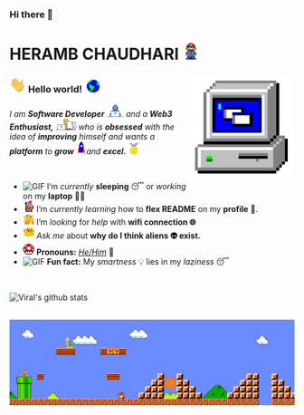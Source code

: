 ### Hi there 👋

# HERAMB CHAUDHARI&nbsp;<img src="https://github.com/viral-sangani/viral-sangani/blob/master/Assets/Mario_Hello_Big.gif" width="30px">

<!--
    &nbsp; [![HitCount](http://hits.dwyl.com/viral-sangani/viral-sangani.svg)](http://hits.dwyl.com/viral-sangani/viral-sangani)
-->

<img align="right" alt="PC GIF" src="https://github.com/viral-sangani/viral-sangani/blob/master/Assets/PC.gif" width="190" />

### <img src="https://github.com/viral-sangani/viral-sangani/blob/master/Assets/Hi.gif" width="29px"> **Hello world!** &nbsp;<img src="https://github.com/viral-sangani/viral-sangani/blob/master/Assets/Earth.gif" width="24px">

<p>
  <em>
    I am <b>Software Developer</b> <img src="https://github.com/viral-sangani/viral-sangani/blob/master/Assets/Developer.gif" width="30px"> and a <b>Web3    Enthusiast,</b>&nbsp;<img src="https://github.com/viral-sangani/viral-sangani/blob/master/Assets/Designer.gif" width="36px">  who is <b>obsessed</b>
    with the idea of <b>improving</b> himself and wants a <b>platform</b> to 
    <b>grow</b> <img src="https://github.com/viral-sangani/viral-sangani/blob/master/Assets/Rocket.gif" width="18px">and 
    <b>excel.</b> <img src="https://github.com/viral-sangani/viral-sangani/blob/master/Assets/Medal.gif" width="20px">
  </em>  
</p>

<br>

- <img alt="GIF" src="https://github.com/viral-sangani/viral-sangani/blob/master/Assets/wave.gif" width="20vw" /> I’m _currently_ **sleeping** 😴 or _working_ on my **laptop** 👨‍💻
- <img alt="GIF" src="https://github.com/viral-sangani/viral-sangani/blob/master/Assets/gandalf_parrot.gif" width="20vw" /> I’m _currently learning_ how to **flex README** on my **profile** 💪.
- <img alt="GIF" src="https://github.com/viral-sangani/viral-sangani/blob/master/Assets/hmm.gif" width="20vw" /> I’m _looking_ for _help_ with **wifi connection 🌐**
- <img alt="GIF" src="https://github.com/viral-sangani/viral-sangani/blob/master/Assets/happy.gif" width="20vw" /> _Ask me_ about **why do I think aliens 👽 exist.**
- <img alt="GIF" src="https://github.com/viral-sangani/viral-sangani/blob/master/Assets/powerup.gif" width="20vw" /> **Pronouns:** [_He/Him_](https://pronoun.is/he) 🧔
- <img alt="GIF" src="https://github.com/viral-sangani/viral-sangani/blob/master/Assets/coin.gif" width="20vw" /> **Fun fact:** My _smartness_ 💡 lies in my _laziness_ 😴

<br>

![Viral's github stats](https://github-readme-stats.vercel.app/api?username=viral-sangani&show_icons=true&hide_border=true)

<br>

<img src="https://github.com/viral-sangani/viral-sangani/blob/master/Assets/Mario_Gameplay.gif" alt="Mario Game" width="980">

<br>

<!-- # Connect with me<img src="https://github.com/viral-sangani/viral-sangani/blob/master/Assets/Handshake.gif" height="32px">

| [<img src="https://github.com/viral-sangani/viral-sangani/blob/master/Assets/Linkedin.svg" alt="Linkedin Logo" width="32">](https://in.linkedin.com/in/viral-sangani) | [<img src="https://github.com/viral-sangani/viral-sangani/blob/master/Assets/Twitter.svg" alt="Twitter Logo" width="32">](https://twitter.com/viral-sangani) | [<img src="https://github.com/viral-sangani/viral-sangani/blob/master/Assets/Instagram.svg" alt="instagram logo" width="32">](https://www.instagram.com/viral-sangani/) | [<img src="https://cdn.svgporn.com/logos/github-icon.svg" alt="Github logo" width="34">](https://github.com/viral-sangani) | [<img src="https://github.com/viral-sangani/viral-sangani/blob/master/Assets/HackerRank.svg" alt="HackerRank Logo" width="30">](https://www.hackerrank.com/) | [<img src="https://cdn.svgporn.com/logos/stackoverflow-icon.svg" alt="Stackoverflow Logo" width="28">](https://stackoverflow.com/users/13944080/viral-sangani) | [<img src="https://cdn.svgporn.com/logos/medium.svg" alt="Medium Logo" width="30">](https://medium.com/@shubhamdeepjha) | [<img src="https://github.com/viral-sangani/viral-sangani/blob/master/Assets/Gmail.svg" alt="Gmail logo" height="32">](mailto:viral-sangani@gmail.com) |
| :-------------------------------------------------------------------------------------------------------------------------------------------------------------------: | :----------------------------------------------------------------------------------------------------------------------------------------------------------: | :---------------------------------------------------------------------------------------------------------------------------------------------------------------------: | :------------------------------------------------------------------------------------------------------------------------: | :----------------------------------------------------------------------------------------------------------------------------------------------------------: | :------------------------------------------------------------------------------------------------------------------------------------------------------------: | :---------------------------------------------------------------------------------------------------------------------: | :----------------------------------------------------------------------------------------------------------------------------------------------------: | -->

<br>
<br>

<!--

![Dino](https://github.com/viral-sangani/viral-sangani/blob/master/Assets/dino.gif)


| [<img src="https://github.com/viral-sangani/viral-sangani/blob/master/Assets/Linkedin.svg" alt="Shubhamdeep Jha | Linkedin" width="34">](https://in.linkedin.com/in/viral-sangani) | [<img src="https://github.com/viral-sangani/viral-sangani/blob/master/Assets/Instagram.svg" alt="instagram logo" width="24">](https://www.instagram.com/delta231_/) | [<img src="https://raw.githubusercontent.com/Delta456/Delta456/master/img/dev.png" alt="dev logo" width="24">](https://dev.to/delta456)| [<img src="https://raw.githubusercontent.com/Delta456/Delta456/master/img/deviant_art.jpg" alt="dev logo" width="24">](https://www.deviantart.com/delta2318) | [<img src="https://raw.githubusercontent.com/Delta456/Delta456/master/img/twitter.png" alt="twitter logo" width="34">](https://twitter.com/Delta2315) | [<img src="https://raw.githubusercontent.com/Delta456/Delta456/master/img/stack.svg" alt="stack logo" width="24">](https://stackoverflow.com/users/10053063/delta231) | [<img src="https://raw.githubusercontent.com/Delta456/Delta456/master/img/gitlab.png" alt="gitlab logo" width="24">](https://gitlab.com/Delta456) | [<img src="https://raw.githubusercontent.com/Delta456/Delta456/master/img/reddit.jpg" alt="reddit logo" width="24">](https://www.reddit.com/user/Delta231)
|---|---|---|---|---|---|---|---|





## 𝗠𝘆 𝗧𝗲𝗰𝗸 𝗦𝘁𝗮𝗰𝗸

<table>
  <tbody>
    <tr valign="top">
      <td width="25%" align="center">
        <span>𝗛𝗧𝗠𝗟𝟱</span><br><br><br>
        <img height="64px" src="https://cdn.svgporn.com/logos/html-5.svg">
      </td>
      <td width="25%" align="center">
        <span>𝗖𝗦𝗦𝟯</span><br><br><br>
        <img height="64px" src="https://cdn.svgporn.com/logos/css-3.svg">
      </td>
      <td width="25%" align="center">
        <span>𝗝𝗮𝘃𝗮𝗦𝗰𝗿𝗶𝗽𝘁</span><br><br><br>
        <img height="64px" src="https://cdn.svgporn.com/logos/javascript.svg">
      </td>
      <td width="25%" align="center">
        <span>𝗩𝘂𝗲</span><br><br><br>
        <img height="64px" src="https://cdn.svgporn.com/logos/vue.svg">
      </td>
    </tr>
    <tr valign="top">
      <td width="25%" align="center">
        <span>𝗪𝗲𝗯𝗽𝗮𝗰𝗸</span><br><br><br>
        <img height="64px" src="https://cdn.svgporn.com/logos/webpack.svg">
      </td>
      <td width="25%" align="center">
        <span>𝗘𝘀𝗹𝗶𝗻𝘁</span><br><br><br>
        <img height="64px" src="https://cdn.svgporn.com/logos/eslint.svg">
      </td>
      <td width="25%" align="center">
        <span>𝗚𝗶𝘁</span><br><br><br>
        <img height="64px" src="https://cdn.svgporn.com/logos/git-icon.svg">
      </td>
      <td width="25%" align="center">
        <span>𝗩𝗦 𝗖𝗼𝗱𝗲</span><br><br><br>
        <img height="64px" src="https://cdn.svgporn.com/logos/visual-studio-code.svg">
      </td>
    </tr>
    <tr valign="top">
      <td width="25%" align="center">
        <span>𝗟𝗲𝘀𝘀</span><br><br><br>
        <img height="64px" src="https://cdn.svgporn.com/logos/less.svg">
      </td>
      <td width="25%" align="center">
        <span>𝗦𝗮𝘀𝘀/𝗦𝗖𝗦𝗦</span><br><br><br>
        <img height="64px" src="https://cdn.svgporn.com/logos/sass.svg">
      </td>
      <td width="25%" align="center">
        <span>𝗧𝗮𝗶𝗹𝘄𝗶𝗻𝗱𝗖𝘀𝘀</span><br><br><br>
        <img height="64px" src="https://cdn.svgporn.com/logos/tailwindcss-icon.svg">
      </td>
      <td width="25%" align="center">
        <span>𝗡𝗲𝘁𝗹𝗶𝗳𝘆</span><br><br><br>
        <img height="64px" src="https://cdn.svgporn.com/logos/netlify.svg">
      </td>
    </tr>
  </tbody>
</table>


![visitors](https://visitor-badge.laobi.icu/badge?page_id=viral-sangani)

-->

